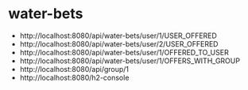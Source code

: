 # water-bets- http://localhost:8080/api/water-bets/user/1/USER_OFFERED- http://localhost:8080/api/water-bets/user/2/USER_OFFERED- http://localhost:8080/api/water-bets/user/1/OFFERED_TO_USER- http://localhost:8080/api/water-bets/user/1/OFFERS_WITH_GROUP- http://localhost:8080/api/group/1- http://localhost:8080/h2-console